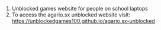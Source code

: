 1. Unblocked games website for people on school laptops
2. To access the agario.sx unblocked website visit: https://unblockedgames100.github.io/agario.sx-unblocked
